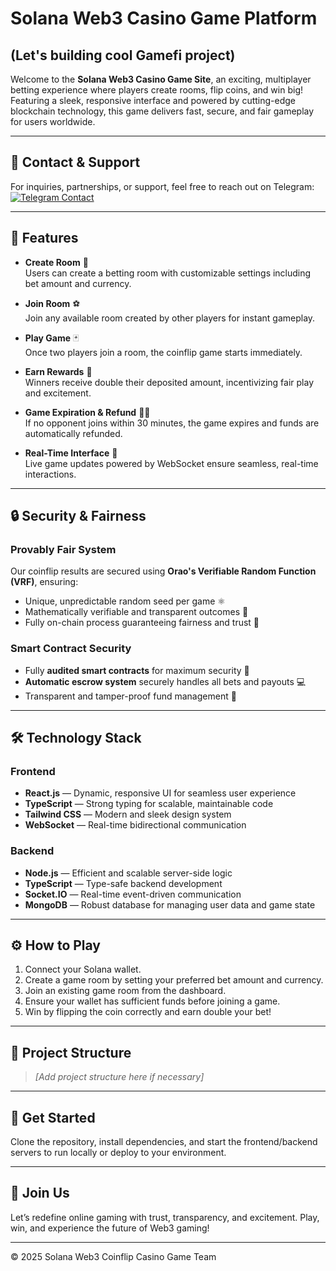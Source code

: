 
# Solana Web3 Casino Game Platform
(Let's building cool Gamefi project)
---
Welcome to the **Solana Web3 Casino Game Site**, an exciting, multiplayer betting experience where players create rooms, flip coins, and win big! Featuring a sleek, responsive interface and powered by cutting-edge blockchain technology, this game delivers fast, secure, and fair gameplay for users worldwide.

---

## 📩 Contact & Support  
For inquiries, partnerships, or support, feel free to reach out on Telegram:  
[![Telegram Contact](https://img.shields.io/badge/Telegram-Contact%20Me-blue?logo=telegram&style=for-the-badge)](https://t.me/web3_maxim)

---

## 🌟 Features

- **Create Room** 💎  
  Users can create a betting room with customizable settings including bet amount and currency.

- **Join Room** ⚽  
  Join any available room created by other players for instant gameplay.

- **Play Game** 🃏  
  Once two players join a room, the coinflip game starts immediately.

- **Earn Rewards** 🥂  
  Winners receive double their deposited amount, incentivizing fair play and excitement.

- **Game Expiration & Refund** 🔺🔻  
  If no opponent joins within 30 minutes, the game expires and funds are automatically refunded.

- **Real-Time Interface** 🎢  
  Live game updates powered by WebSocket ensure seamless, real-time interactions.

---

## 🔒 Security & Fairness

### Provably Fair System  
Our coinflip results are secured using **Orao's Verifiable Random Function (VRF)**, ensuring:  
- Unique, unpredictable random seed per game ⚛️  
- Mathematically verifiable and transparent outcomes 📘  
- Fully on-chain process guaranteeing fairness and trust 🎨  

### Smart Contract Security  
- Fully **audited smart contracts** for maximum security 🚀  
- **Automatic escrow system** securely handles all bets and payouts 💻  
- Transparent and tamper-proof fund management 🎰  

---

## 🛠️ Technology Stack

### Frontend  
- **React.js** — Dynamic, responsive UI for seamless user experience  
- **TypeScript** — Strong typing for scalable, maintainable code  
- **Tailwind CSS** — Modern and sleek design system  
- **WebSocket** — Real-time bidirectional communication  

### Backend  
- **Node.js** — Efficient and scalable server-side logic  
- **TypeScript** — Type-safe backend development  
- **Socket.IO** — Real-time event-driven communication  
- **MongoDB** — Robust database for managing user data and game state  

---

## ⚙️ How to Play

1. Connect your Solana wallet.  
2. Create a game room by setting your preferred bet amount and currency.  
3. Join an existing game room from the dashboard.  
4. Ensure your wallet has sufficient funds before joining a game.  
5. Win by flipping the coin correctly and earn double your bet!

---

## 📂 Project Structure

> *[Add project structure here if necessary]*

---

## 🚀 Get Started

Clone the repository, install dependencies, and start the frontend/backend servers to run locally or deploy to your environment.

---

## 🙌 Join Us  
Let’s redefine online gaming with trust, transparency, and excitement. Play, win, and experience the future of Web3 gaming!

---

© 2025 Solana Web3 Coinflip Casino Game Team  
